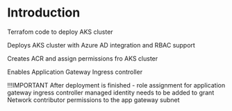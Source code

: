 # Introduction 
Terrafom code to deploy AKS cluster

Deploys AKS cluster with Azure AD integration and RBAC support

Creates ACR and assign permissions fro AKS cluster

Enables Application Gateway Ingress controller

!!!IMPORTANT  After deployment is finished - role assignment for application gateway ingress controller managed identity needs to be added to grant Network contributor permissions to the app gateway subnet
